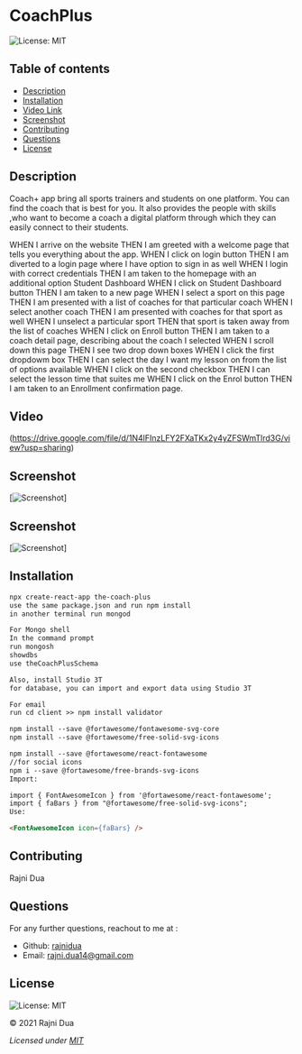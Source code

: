 # CoachPlus

![License: MIT](https://img.shields.io/badge/License-MIT-yellow.svg)

## Table of contents

- [Description](#Description)
- [Installation](#Installation)
- [Video Link](#Video)
- [Screenshot](#Screenshot)
- [Contributing](#Contributing)
- [Questions](#Questions)
- [License](#License)

## Description

Coach+ app bring all sports trainers and students on one platform. You can find the coach that is best for you.
It also provides the people with skills ,who want to become a coach a digital platform through which they can easily connect to their students.

WHEN I arrive on the website
THEN I am greeted with a welcome page that tells you everything about the app.
WHEN I click on login button
THEN I am diverted to a login page where I have option to sign in as well
WHEN I login with correct credentials
THEN I am taken to the homepage with an additional option Student Dashboard
WHEN I click on Student Dashboard button
THEN I am taken to a new page
WHEN I select a sport on this page
THEN I am presented with a list of coaches for that particular coach
WHEN I select another coach
THEN I am presented with coaches for that sport as well
WHEN I unselect a particular sport
THEN that sport is taken away from the list of coaches
WHEN I click on Enroll button
THEN I am taken to a coach detail page, describing about the coach I selected
WHEN I scroll down this page
THEN I see two drop down boxes
WHEN I click the first dropdowm box
THEN I can select the day I want my lesson on from the list of options available
WHEN I click on the second checkbox
THEN I can select the lesson time that suites me
WHEN I click on the Enrol button
THEN I am taken to an Enrollment confirmation page.

## Video

(https://drive.google.com/file/d/1N4lFInzLFY2FXaTKx2y4yZFSWmTlrd3G/view?usp=sharing)

## Screenshot

[![Screenshot](./images/Screenshot1.gif)]

## Screenshot

[![Screenshot](./images/Screenshot2.gif)]

## Installation

```md
npx create-react-app the-coach-plus
use the same package.json and run npm install
in another terminal run mongod

For Mongo shell
In the command prompt
run mongosh
showdbs
use theCoachPlusSchema

Also, install Studio 3T
for database, you can import and export data using Studio 3T

For email
run cd client >> npm install validator

npm install --save @fortawesome/fontawesome-svg-core
npm install --save @fortawesome/free-solid-svg-icons

npm install --save @fortawesome/react-fontawesome
//for social icons
npm i --save @fortawesome/free-brands-svg-icons
Import:

import { FontAwesomeIcon } from '@fortawesome/react-fontawesome';
import { faBars } from "@fortawesome/free-solid-svg-icons";
Use:

<FontAwesomeIcon icon={faBars} />
```

## Contributing

Rajni Dua

## Questions

For any further questions, reachout to me at :

- Github: [rajnidua](https://github.com/rajnidua)
- Email: rajni.dua14@gmail.com

## License

![License: MIT](https://img.shields.io/badge/License-MIT-yellow.svg)

&copy; 2021 Rajni Dua

_Licensed under [MIT](./license)_
